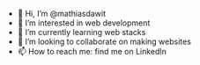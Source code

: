 - 👋 Hi, I’m @mathiasdawit
- 👀 I’m interested in web development
- 🌱 I’m currently learning web stacks
- 💞️ I’m looking to collaborate on making websites
- 📫 How to reach me: find me on LinkedIn

<!---
mathiasdawit/mathiasdawit is a ✨ special ✨ repository because its `README.md` (this file) appears on your GitHub profile.
You can click the Preview link to take a look at your changes.
--->
